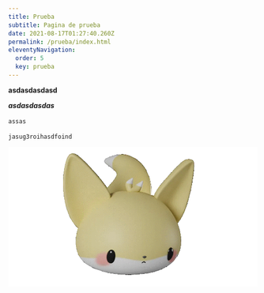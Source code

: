 ```yaml
---
title: Prueba
subtitle: Pagina de prueba
date: 2021-08-17T01:27:40.260Z
permalink: /prueba/index.html
eleventyNavigation:
  order: 5
  key: prueba
---
```

**asdasdasdasd**

***asdasdasdas***

`assas`

`jasug3roihasdfoind`

![citisfero](/static/img/227814484_510151883617760_7396913920188291778_n.gif "El citisfero")